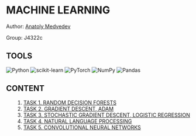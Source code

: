 <h1>MACHINE LEARNING</h1>

Author: <a href='https://github.com/mdvdv'>Anatoly Medvedev</a>

Group: J4322c

<h2>TOOLS</h2>

![Python](https://img.shields.io/badge/python-3670A0?style=for-the-badge&logo=python&logoColor=ffdd54)
![scikit-learn](https://img.shields.io/badge/scikit--learn-%23F7931E.svg?style=for-the-badge&logo=scikit-learn&logoColor=white)
![PyTorch](https://img.shields.io/badge/PyTorch-%23EE4C2C.svg?style=for-the-badge&logo=PyTorch&logoColor=white)
![NumPy](https://img.shields.io/badge/numpy-%23013243.svg?style=for-the-badge&logo=numpy&logoColor=white)
![Pandas](https://img.shields.io/badge/pandas-%23150458.svg?style=for-the-badge&logo=pandas&logoColor=white)

<a name='000'></a>
<h2>CONTENT</h2>

<ul>
    <ol type='1'>
    <li><a href='#001'>TASK 1. RANDOM DECISION FORESTS</a></li>
    <li><a href='#002'>TASK 2. GRADIENT DESCENT, ADAM</a></li>
    <li><a href='#003'>TASK 3. STOCHASTIC GRADIENT DESCENT, LOGISTIC REGRESSION</a></li>
    <li><a href='#003'>TASK 4. NATURAL LANGUAGE PROCESSING</a></li>
    <li><a href='#003'>TASK 5. CONVOLUTIONAL NEURAL NETWORKS</a></li>
    </ol>
</ul>
